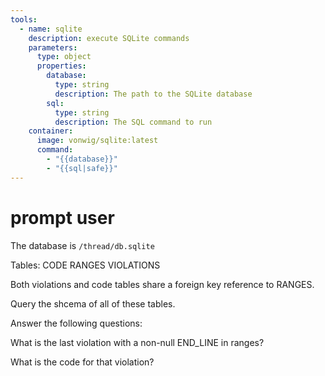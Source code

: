 ```yaml
---
tools:
  - name: sqlite
    description: execute SQLite commands
    parameters:
      type: object
      properties:
        database:
          type: string
          description: The path to the SQLite database
        sql:
          type: string
          description: The SQL command to run
    container:
      image: vonwig/sqlite:latest
      command:
        - "{{database}}"
        - "{{sql|safe}}"
---
```


# prompt user

The database is `/thread/db.sqlite`

Tables:
CODE
RANGES
VIOLATIONS

Both violations and code tables share a foreign key reference to RANGES.

Query the shcema of all of these tables.

Answer the following questions:

What is the last violation with a non-null END_LINE in ranges?

What is the code for that violation?

